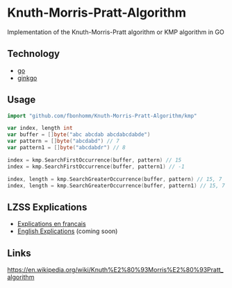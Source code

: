 # Knuth-Morris-Pratt-Algorithm
Implementation of the Knuth-Morris-Pratt algorithm or KMP algorithm in GO

## Technology
* [go](https://golang.org/)
* [ginkgo](https://github.com/onsi/ginkgo)

## Usage
```go
import "github.com/fbonhomm/Knuth-Morris-Pratt-Algorithm/kmp"

var index, length int
var buffer = []byte("abc abcdab abcdabcdabde")
var pattern = []byte("abcdabd") // 7
var pattern1 = []byte("abcdabdr") // 8

index = kmp.SearchFirstOccurrence(buffer, pattern) // 15
index = kmp.SearchFirstOccurrence(buffer, pattern1) // -1

index, length = kmp.SearchGreaterOccurrence(buffer, pattern) // 15, 7
index, length = kmp.SearchGreaterOccurrence(buffer, pattern1) // 15, 7
```

## LZSS Explications
 - [Explications en francais](doc/FR-EXPLICATION.md)
 - [English Explications](doc/EN-EXPLICATION.md) (coming soon)

## Links
https://en.wikipedia.org/wiki/Knuth%E2%80%93Morris%E2%80%93Pratt_algorithm